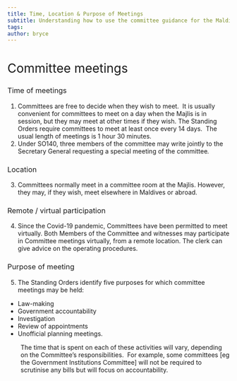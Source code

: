 ```yaml
---
title: Time, Location & Purpose of Meetings
subtitle: Understanding how to use the committee guidance for the Maldives Parliament
tags: 
author: bryce
---
```


<h1><span style="font-weight: 400;">Committee meetings&nbsp;</span></h1>
<h3><span style="font-weight: 400;">Time of meetings&nbsp;</span></h3>
<ol>
<li style="font-weight: 400;" aria-level="2"><span style="font-weight: 400;">Committees are free to decide when they wish to meet.&nbsp; It is usually convenient for committees to meet on a day when the Majlis is in session, but they may meet at other times if they wish.</span><span style="font-weight: 400;"> The Standing Orders require committees to meet at least once every 14 days.</span><span style="font-weight: 400;">&nbsp; The usual length of meetings is 1 hour 30 minutes.</span></li>
<li style="font-weight: 400;" aria-level="2"><span style="font-weight: 400;">Under SO140, three members of the committee may write jointly to the Secretary General requesting a special meeting of the committee</span><em><span style="font-weight: 400;">. </span></em></li>
</ol>
<h3><span style="font-weight: 400;">Location</span></h3>
<ol start="3">
<li style="font-weight: 400;" aria-level="2"><span style="font-weight: 400;">Committees normally meet in a committee room at the Majlis. However, they may, if they wish, meet elsewhere in Maldives or abroad. </span><span style="font-weight: 400;">&nbsp;</span></li>
</ol>
<h3><span style="font-weight: 400;">Remote / virtual participation&nbsp;</span></h3>
<ol start="4">
<li style="font-weight: 400;" aria-level="2"><span style="font-weight: 400;">Since the Covid-19 pandemic, Committees have been permitted to meet virtually. Both Members of the Committee and witnesses may participate in Committee meetings virtually, from a remote location. The clerk can give advice on the operating procedures.</span></li>
</ol>
<h3><span style="font-weight: 400;">Purpose of meeting&nbsp;</span></h3>
<ol start="5">
<li style="font-weight: 400;" aria-level="2"><span style="font-weight: 400;">The Standing Orders identify five purposes for which committee meetings may be held</span><span style="font-weight: 400;">:</span></li>
</ol>
<ul>
<li style="font-weight: 400;" aria-level="2"><span style="font-weight: 400;">Law-making</span></li>
<li style="font-weight: 400;" aria-level="2"><span style="font-weight: 400;">Government accountability</span></li>
<li style="font-weight: 400;" aria-level="2"><span style="font-weight: 400;">Investigation</span></li>
<li style="font-weight: 400;" aria-level="2"><span style="font-weight: 400;">Review of appointments</span></li>
<li style="font-weight: 400;" aria-level="2"><span style="font-weight: 400;">Unofficial planning meetings.</span></li>
</ul>
<p style="padding-left: 30px;"><span style="font-weight: 400;">The time that is spent on each of these activities will vary, depending on the Committee&rsquo;s responsibilities.&nbsp; For example, some committees [eg the Government Institutions Committee] will not be required to scrutinise any bills but will focus on accountability.&nbsp;</span></p>
<p style="padding-left: 30px;">&nbsp;</p>